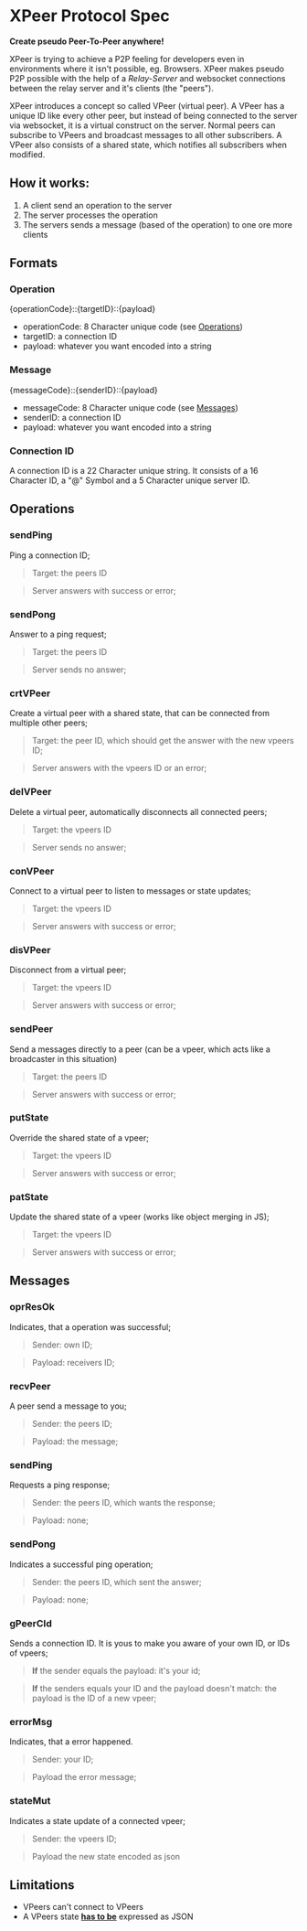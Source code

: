# XPeer Protocol Spec

**Create pseudo Peer-To-Peer anywhere!**

XPeer is trying to achieve a P2P feeling for developers even in environments where it isn't possible, eg. Browsers.
XPeer makes pseudo P2P possible with the help of a *Relay-Server* and websocket connections between the relay server and it's clients (the "peers").

XPeer introduces a concept so called VPeer (virtual peer). A VPeer has a unique ID like every other peer, but instead of being connected to the server via websocket, it is a virtual construct on the server. Normal peers can subscribe to VPeers and broadcast messages to all other subscribers. A VPeer also consists of a shared state, which notifies all subscribers when modified.


## How it works:

1. A client send an operation to the server
2. The server processes the operation
3. The servers sends a message (based of the operation) to one ore more clients

## Formats

### Operation 

{operationCode}::{targetID}::{payload}

- operationCode: 8 Character unique code (see [Operations](#operations))
- targetID: a connection ID
- payload: whatever you want encoded into a string

### Message 

{messageCode}::{senderID}::{payload}

- messageCode: 8 Character unique code (see [Messages](#messages))
- senderID: a connection ID
- payload: whatever you want encoded into a string

### Connection ID

A connection ID is a 22 Character unique string. It consists of a 16 Character ID, a "@" Symbol and a 5 Character unique server ID.

## Operations

### sendPing

Ping a connection ID;

> Target: the peers ID

> Server answers with success or error;

### sendPong

Answer to a ping request;

> Target: the peers ID

> Server sends no answer;

### crtVPeer

Create a virtual peer with a shared state, that can be connected from multiple other peers;

> Target: the peer ID, which should get the answer with the new vpeers ID;

> Server answers with the vpeers ID or an error;

### delVPeer

Delete a virtual peer, automatically disconnects all connected peers;

> Target: the vpeers ID

> Server sends no answer;

### conVPeer

Connect to a virtual peer to listen to messages or state updates;

> Target: the vpeers ID

> Server answers with success or error;

### disVPeer

Disconnect from a virtual peer;

> Target: the vpeers ID

> Server answers with success or error;

### sendPeer

Send a messages directly to a peer (can be a vpeer, which acts like a broadcaster in this situation)

> Target: the peers ID

> Server answers with success or error;

### putState

Override the shared state of a vpeer;

> Target: the vpeers ID

> Server answers with success or error;

### patState

Update the shared state of a vpeer (works like object merging in JS);

> Target: the vpeers ID

> Server answers with success or error;

## Messages 

### oprResOk

Indicates, that a operation was successful;

> Sender: own ID;

> Payload: receivers ID;

### recvPeer

A peer send a message to you;

> Sender: the peers ID;

> Payload: the message;

### sendPing

Requests a ping response;

> Sender: the peers ID, which wants the response;

> Payload: none;

### sendPong

Indicates a successful ping operation;

> Sender: the peers ID, which sent the answer;

> Payload: none;

### gPeerCId

Sends a connection ID. It is yous to make you aware of your own ID, or IDs of vpeers;

> **If** the sender equals the payload: it's your id;

> **If** the senders equals your ID and the payload doesn't match: the payload is the ID of a new vpeer;

### errorMsg

Indicates, that a error happened.

> Sender: your ID;

> Payload the error message;


### stateMut

Indicates a state update of a connected vpeer;

> Sender: the vpeers ID;

> Payload the new state encoded as json

## Limitations

- VPeers can't connect to VPeers
- A VPeers state <u>**has to be**</u> expressed as JSON